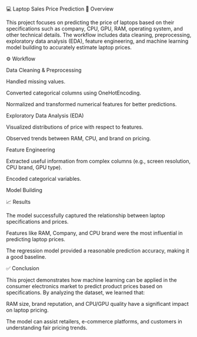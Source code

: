 💻 Laptop Sales Price Prediction
📌 Overview

This project focuses on predicting the price of laptops based on their specifications such as company, CPU, GPU, RAM, operating system, and other technical details.
The workflow includes data cleaning, preprocessing, exploratory data analysis (EDA), feature engineering, and machine learning model building to accurately estimate laptop prices.

⚙️ Workflow

Data Cleaning & Preprocessing

Handled missing values.

Converted categorical columns using OneHotEncoding.

Normalized and transformed numerical features for better predictions.

Exploratory Data Analysis (EDA)

Visualized distributions of price with respect to features.

Observed trends between RAM, CPU, and brand on pricing.

Feature Engineering

Extracted useful information from complex columns (e.g., screen resolution, CPU brand, GPU type).

Encoded categorical variables.

Model Building

📈 Results

The model successfully captured the relationship between laptop specifications and prices.

Features like RAM, Company, and CPU brand were the most influential in predicting laptop prices.

The regression model provided a reasonable prediction accuracy, making it a good baseline.

✅ Conclusion

This project demonstrates how machine learning can be applied in the consumer electronics market to predict product prices based on specifications.
By analyzing the dataset, we learned that:

RAM size, brand reputation, and CPU/GPU quality have a significant impact on laptop pricing.

The model can assist retailers, e-commerce platforms, and customers in understanding fair pricing trends.
